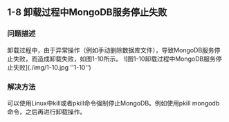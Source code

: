 ## 1-8  卸载过程中MongoDB服务停止失败
### 问题描述
卸载过程中，由于异常操作（例如手动删除数据库文件），导致MongoDB服务停止失败，而造成卸载失败，如图1-10所示。
![图1-10卸载过程中MongoDB服务停止失败](./img/1-10.jpg ''1-10'')

### 解决方法
可以使用Linux中kill或者pkill命令强制停止MongoDB。例如使用pkill mongodb命令，之后再进行卸载操作。
